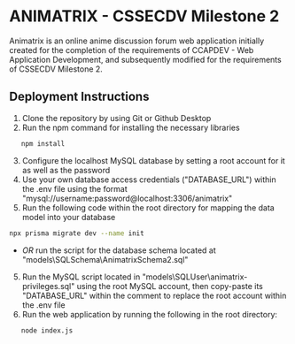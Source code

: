 # ANIMATRIX - CSSECDV Milestone 2

Animatrix is an online anime discussion forum web application initially created for the completion of the requirements of CCAPDEV - Web Application Development, and subsequently modified for the requirements of CSSECDV Milestone 2.

## Deployment Instructions

1. Clone the repository by using Git or Github Desktop
2. Run the npm command for installing the necessary libraries 
```bash
   npm install
```
3. Configure the localhost MySQL database by setting a root account for it as well as the password
4. Use your own database access credentials ("DATABASE_URL") within the .env file using the format "mysql://username:password@localhost:3306/animatrix"
5. Run the following code within the root directory for mapping the data model into your database
```bash
npx prisma migrate dev --name init
```
- *OR* run the script for the database schema located at "models\SQLSchema\AnimatrixSchema2.sql"
5. Run the MySQL script located in "models\SQLUser\animatrix-privileges.sql" using the root MySQL account, then copy-paste its "DATABASE_URL" within the comment to replace the root account within the .env file
6. Run the web application by running the following in the root directory:
```bash
   node index.js
```
